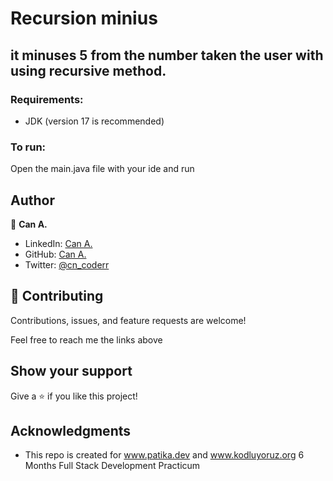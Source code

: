 #  Recursion minius
## it minuses 5 from the number taken the user with using recursive method.

### Requirements:
* JDK (version 17 is recommended)

### To run:
Open the main.java file with your ide and run 

## Author

👤 **Can A.**

- LinkedIn: [Can A.](https://www.linkedin.com/in/can-a-2929a0250/)
- GitHub: [Can A.](https://github.com/cnkts)
- Twitter: [@cn_coderr](https://twitter.com/cn_coderr)


## 🤝 Contributing

Contributions, issues, and feature requests are welcome!

Feel free to reach me the links above

## Show your support

Give a ⭐️ if you like this project!

## Acknowledgments

- This repo is created for  www.patika.dev and www.kodluyoruz.org 6 Months Full Stack Development Practicum
